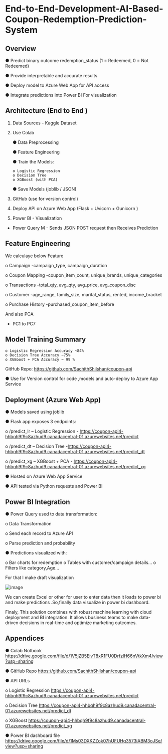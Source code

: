 # End-to-End-Development-AI-Based-Coupon-Redemption-Prediction-System

## Overview

● Predict binary outcome redemption_status (1 = Redeemed, 0 = Not Redeemed)

● Provide interpretable and accurate results

● Deploy model to Azure Web App for API access

● Integrate predictions into Power BI For visualization


## Architecture (End to End )

1. Data Sources - Kaggle Dataset
2. Use Colab
   
    ● Data Preprocessing

    ● Feature Engineering

    ● Train the Models:

       o Logistic Regression
       o Decision Tree
       o XGBoost (with PCA)

    ● Save Models (joblib / JSON)
4. GitHub (use for version control)
5. Deploy API on Azure Web App (Flask + Uvicorn + Gunicorn )
6. Power BI - Visualization
- Power Query M - Sends JSON POST request then Receives Prediction

## Feature Engineering

We calculaye below Feature

o Campaign -campaign_type, campaign_duration

o Coupon Mapping -coupon_item_count, unique_brands, unique_categories

o Transactions -total_qty, avg_qty, avg_price, avg_coupon_disc

o Customer -age_range, family_size, marital_status, rented, income_bracket

o Purchase History -purchased_coupon_item_before

And also PCA
- PC1 to PC7

## Model Training Summary

    o Logistic Regression Accuracy ~84%
    o Decision Tree Accuracy ~75%
    o XGBoost + PCA Accuracy ~ 99 %
  
GitHub
Repo: https://github.com/SachithShilshan/coupon-api

● Use for Version control for code ,models and auto-deploy to Azure App Service

## Deployment (Azure Web App)

● Models saved using joblib

● Flask app exposes 3 endpoints:

o /predict_lr – Logistic Regression - https://coupon-api4-hhbqh9f9c8azhud9.canadacentral-01.azurewebsites.net/predict

o /predict_dt – Decision Tree -https://coupon-api4-hhbqh9f9c8azhud9.canadacentral-01.azurewebsites.net/predict_dt

o /predict_xg – XGBoost + PCA - https://coupon-api4-hhbqh9f9c8azhud9.canadacentral-01.azurewebsites.net/predict_xg

● Hosted on Azure Web App Service

● API tested via Python requests and Power BI

## Power BI Integration

● Power Query used to data transformation:

o Data Transformation

o Send each record to Azure API

o Parse prediction and probability

● Predictions visualized with:

o Bar charts for redemption
o Tables with customer/campaign details…
o Filters like category,Age…

For that I make draft visualization

![image](https://github.com/user-attachments/assets/72040657-dccc-412d-a74a-de185aba9ce2)

We can create Excel or other for user to enter data then it loads to power bi and make
predictions .So,finally data visualize in power bi dashboard.

Finaly, This solution combines with robust machine learning with cloud deployment and
BI integration. It allows business teams to make data-driven decisions in real-time
and optimize marketing outcomes.

## Appendices

● Colab Notbook
https://drive.google.com/file/d/1V5jZB5EivT8xR1FU0DrfzlH66nVtkXm4/view?usp=sharing

● GitHub Repo
https://github.com/SachithShilshan/coupon-api

● API URLs

   o Logistic Regression
     https://coupon-api4-hhbqh9f9c8azhud9.canadacentral-01.azurewebsites.net/predict

   o Decision Tree
     https://coupon-api4-hhbqh9f9c8azhud9.canadacentral-01.azurewebsites.net/predict_dt

   o XGBoost
     https://coupon-api4-hhbqh9f9c8azhud9.canadacentral-01.azurewebsites.net/predict_xg

● Power BI dashboard file
https://drive.google.com/file/d/1Ms03DXKZZok07hUFUHq3573iABM3oJSe/view?usp=sharing

